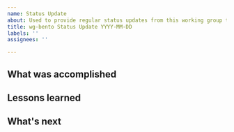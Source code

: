 ```yaml
---
name: Status Update
about: Used to provide regular status updates from this working group to the community.
title: wg-bento Status Update YYYY-MM-DD
labels: ''
assignees: ''

---
```


## What was accomplished

## Lessons learned

## What's next
